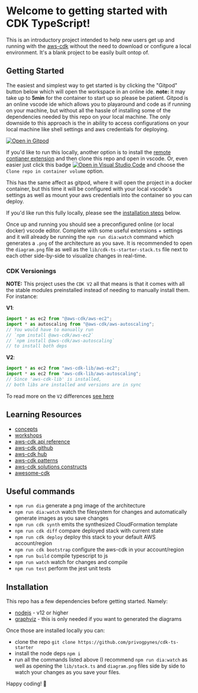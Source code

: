# Welcome to getting started with CDK TypeScript!

This is an introductory project intended to help new users get up and running with the [aws-cdk](https://docs.aws.amazon.com/cdk/api/latest/docs/aws-construct-library.html) without the need to download or configure a local environment. It's a blank project to be easily built ontop of.

## Getting Started

The easiest and simplest way to get started is by clicking the "Gitpod" button below which will open the workspace in an online ide. **note:** it may take up to **5min** for the container to start up so please be patient. Gitpod is an online vscode ide which allows you to playaround and code as if running on your machine, but without all the hassle of installing some of the dependencies needed by this repo on your local machine. The only downside to this approach is the in ability to access configurations on your local machine like shell settings and aws credentials for deploying. 

[![Open in Gitpod](https://gitpod.io/button/open-in-gitpod.svg)](https://gitpod.io/#https://github.com/privogpynes/cdk-ts-starter)

If you'd like to run this locally, another option is to install the [remote contianer extension](https://marketplace.visualstudio.com/items?itemName=ms-vscode-remote.remote-containers) and then clone this repo and open in vscode. Or, even easier just click this badge [![Open in Visual Studio Code](https://img.shields.io/static/v1?logo=visualstudiocode&label=&message=Open%20in%20Visual%20Studio%20Code&labelColor=2c2c32&color=007acc&logoColor=007acc
)](https://open.vscode.dev/privogpynes/cdk-ts-starter) and choose the `Clone repo in container volume` option.

This has the same affect as gitpod, where it will open the project in a docker container, but this time it will be configured with your local vscode's settings as well as mount your aws credentials into the container so you can deploy.

If you'd like run this fully locally, please see the [installation steps](#installation) below.

Once up and running you should see a preconfigured online (or local docker) vscode editor. Complete with some useful extensions + settings and it will already be running the `npm run dia:watch` command which generates a `.png` of the architecture as you save. It is recommended to open the `diagram.png` file as well as the `lib/cdk-ts-starter-stack.ts` file next to each other side-by-side to visualize changes in real-time.

### CDK Versionings

**NOTE:** This project uses the `CDK V2` all that means is that it comes with all the stable modules preinstalled instead of needing to manually install them. For instance:

**V1**:

```ts
import * as ec2 from "@aws-cdk/aws-ec2";
import * as autoscaling from "@aws-cdk/aws-autoscaling";
// You would have to manually run
// `npm install @aws-cdk/aws-ec2`
// `npm install @aws-cdk/aws-autoscaling`
// to install both deps
```

**V2**:

```ts
import * as ec2 from "aws-cdk-lib/aws-ec2";
import * as ec2 from "aws-cdk-lib/aws-autoscaling";
// Since 'aws-cdk-lib' is installed,
// both libs are installed and versions are in sync
```

To read more on the `V2` differences [see here](https://docs.aws.amazon.com/cdk/latest/guide/work-with-cdk-v2.html)

## Learning Resources

- [concepts](https://docs.aws.amazon.com/cdk/latest/guide/constructs.html)
- [workshops](https://cdkworkshop.com/)
- [aws-cdk api reference](https://docs.aws.amazon.com/cdk/api/latest/docs/aws-construct-library.html)
- [aws-cdk github](https://github.com/aws/aws-cdk)
- [aws-cdk hub](https://cdk.dev/)
- [aws-cdk patterns](https://cdkpatterns.com/)
- [aws-cdk solutions constructs](https://github.com/awslabs/aws-solutions-constructs)
- [awesome-cdk](https://github.com/kolomied/awesome-cdk)

## Useful commands

- `npm run dia` generate a png image of the architecture
- `npm run dia:watch` watch the filesystem for changes and automatically generate images as you save changes
- `npm run cdk synth` emits the synthesized CloudFormation template
- `npm run cdk diff` compare deployed stack with current state
- `npm run cdk deploy` deploy this stack to your default AWS account/region
- `npm run cdk bootstrap` configure the aws-cdk in your account/region
- `npm run build` compile typescript to js
- `npm run watch` watch for changes and compile
- `npm run test` perform the jest unit tests

## Installation

This repo has a few dependencies before getting started. Namely:

- [nodejs](https://nodejs.org/en/download/) - v12 or higher
- [graphviz](http://www.graphviz.org/#download) - this is only needed if you want to generated the diagrams

Once those are installed locally you can:

- clone the repo `git clone https://github.com/privogpynes/cdk-ts-starter`
- install the node deps `npm i`
- run all the commands listed above (I recommend `npm run dia:watch` as well as opening the `lib/stack.ts` and `diagram.png` files side by side to watch your changes as you save your files.

Happy coding! 👋
